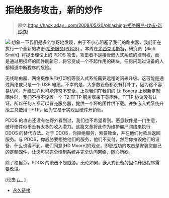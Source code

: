 # 拒绝服务攻击，新的炒作

> 原文:[https://hack aday . com/2008/05/20/phlashing-拒绝服务-攻击-新炒作/](https://hackaday.com/2008/05/20/phlashing-denial-of-service-attack-the-new-hype/)

![](../Images/32e8b81e9c8d92c98782cb6fcad45ecd.png)
想象一下我们是多么惊讶地发现，由于不小心阻塞了我们的路由器，我们正在执行一个全新的攻击:[拒绝服务(PDOS)](http://www.darkreading.com/document.asp?doc_id=154270) 。本周在[尤西克韦斯特](http://eusecwest.com/)，研究员【Rich Smith】将提出理论上的 PDOS 攻击。攻击者不是接管嵌入式系统的控制权，而是通过用损坏的固件刷新它，将它变成一个不起作用的砖块。任何闪现过设备的人都知道中断程序的危险。

无线路由器、网络摄像头和打印机等嵌入式系统需要远程访问来升级。这可能是通过网络或只是一个 USB 电缆。不幸的是，大多数设备都没有打补丁，因为这不容易访问。升级过程也可能非常不安全。上次我们在我们的 La Fonera 上刷新定制固件时，我们不得不设置一个 T2 TFTP 服务器来下载固件。TFTP 协议没有认证，所以任何人都可以冒充服务器，提供一个坏的固件供下载。许多嵌入式系统升级工具使用 TFTP，因为它易于实现且硬件开销低。

PDOS 的攻击还没有在野外看到过，我们也不希望看到。恶意软件是一门生意，破坏硬件似乎没有太多的收入潜力。这篇文章将此作为维护僵尸网络来执行 DDOS 的替代方法。对于 DDOS，你拒绝服务，索要赎金，并在他们付款后返回服务。与 PDOS，你威胁要拒绝他们的服务，他们不支付，然后你摧毁他们的设备，什么也得不到。我们同意[HD Moore]的观点，即更成功的攻击是安装您自己的定制固件，让您可以完全控制系统并完全访问网络，随心所欲。

除了格里芬，PDOS 的袭击不是威胁。无论如何，嵌入式设备的固件升级程序需要改进。

[经由 [/。](http://hardware.slashdot.org/article.pl?sid=08/05/20/1248231) ]

*   [永久链接](http://www.darkreading.com/document.asp?doc_id=154270&WT.svl=news1_1)
